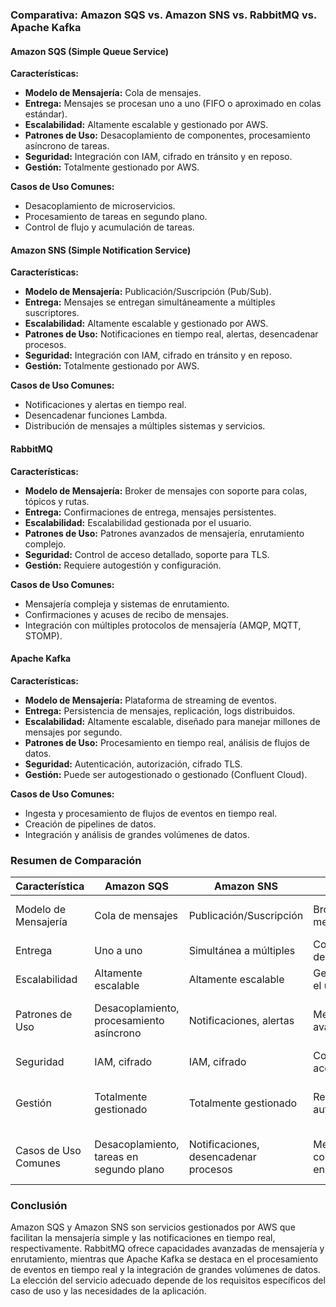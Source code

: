 ### Comparativa: Amazon SQS vs. Amazon SNS vs. RabbitMQ vs. Apache Kafka

#### Amazon SQS (Simple Queue Service)

**Características:**

- **Modelo de Mensajería:** Cola de mensajes.
- **Entrega:** Mensajes se procesan uno a uno (FIFO o aproximado en colas estándar).
- **Escalabilidad:** Altamente escalable y gestionado por AWS.
- **Patrones de Uso:** Desacoplamiento de componentes, procesamiento asíncrono de tareas.
- **Seguridad:** Integración con IAM, cifrado en tránsito y en reposo.
- **Gestión:** Totalmente gestionado por AWS.

**Casos de Uso Comunes:**

- Desacoplamiento de microservicios.
- Procesamiento de tareas en segundo plano.
- Control de flujo y acumulación de tareas.

#### Amazon SNS (Simple Notification Service)

**Características:**

- **Modelo de Mensajería:** Publicación/Suscripción (Pub/Sub).
- **Entrega:** Mensajes se entregan simultáneamente a múltiples suscriptores.
- **Escalabilidad:** Altamente escalable y gestionado por AWS.
- **Patrones de Uso:** Notificaciones en tiempo real, alertas, desencadenar procesos.
- **Seguridad:** Integración con IAM, cifrado en tránsito y en reposo.
- **Gestión:** Totalmente gestionado por AWS.

**Casos de Uso Comunes:**

- Notificaciones y alertas en tiempo real.
- Desencadenar funciones Lambda.
- Distribución de mensajes a múltiples sistemas y servicios.

#### RabbitMQ

**Características:**

- **Modelo de Mensajería:** Broker de mensajes con soporte para colas, tópicos y rutas.
- **Entrega:** Confirmaciones de entrega, mensajes persistentes.
- **Escalabilidad:** Escalabilidad gestionada por el usuario.
- **Patrones de Uso:** Patrones avanzados de mensajería, enrutamiento complejo.
- **Seguridad:** Control de acceso detallado, soporte para TLS.
- **Gestión:** Requiere autogestión y configuración.

**Casos de Uso Comunes:**

- Mensajería compleja y sistemas de enrutamiento.
- Confirmaciones y acuses de recibo de mensajes.
- Integración con múltiples protocolos de mensajería (AMQP, MQTT, STOMP).

#### Apache Kafka

**Características:**

- **Modelo de Mensajería:** Plataforma de streaming de eventos.
- **Entrega:** Persistencia de mensajes, replicación, logs distribuidos.
- **Escalabilidad:** Altamente escalable, diseñado para manejar millones de mensajes por segundo.
- **Patrones de Uso:** Procesamiento en tiempo real, análisis de flujos de datos.
- **Seguridad:** Autenticación, autorización, cifrado TLS.
- **Gestión:** Puede ser autogestionado o gestionado (Confluent Cloud).

**Casos de Uso Comunes:**

- Ingesta y procesamiento de flujos de eventos en tiempo real.
- Creación de pipelines de datos.
- Integración y análisis de grandes volúmenes de datos.

### Resumen de Comparación

| Característica          | Amazon SQS               | Amazon SNS               | RabbitMQ                   | Apache Kafka                    |
|-------------------------|--------------------------|--------------------------|----------------------------|---------------------------------|
| Modelo de Mensajería    | Cola de mensajes         | Publicación/Suscripción  | Broker de mensajes         | Plataforma de streaming de eventos |
| Entrega                 | Uno a uno                | Simultánea a múltiples   | Confirmaciones de entrega  | Persistencia y replicación       |
| Escalabilidad           | Altamente escalable      | Altamente escalable      | Gestionada por el usuario  | Altamente escalable             |
| Patrones de Uso         | Desacoplamiento, procesamiento asíncrono | Notificaciones, alertas  | Mensajería avanzada        | Procesamiento en tiempo real, análisis de datos |
| Seguridad               | IAM, cifrado             | IAM, cifrado             | Control de acceso, TLS     | Autenticación, TLS             |
| Gestión                 | Totalmente gestionado    | Totalmente gestionado    | Requiere autogestión       | Autogestionado o gestionado (Confluent Cloud) |
| Casos de Uso Comunes    | Desacoplamiento, tareas en segundo plano | Notificaciones, desencadenar procesos | Mensajería compleja, enrutamiento | Ingesta y procesamiento de eventos en tiempo real |

### Conclusión

Amazon SQS y Amazon SNS son servicios gestionados por AWS que facilitan la mensajería simple y las notificaciones en tiempo real, respectivamente. RabbitMQ ofrece capacidades avanzadas de mensajería y enrutamiento, mientras que Apache Kafka se destaca en el procesamiento de eventos en tiempo real y la integración de grandes volúmenes de datos. La elección del servicio adecuado depende de los requisitos específicos del caso de uso y las necesidades de la aplicación.